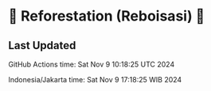 
# 🌳 Reforestation (Reboisasi) 🌲

## Last Updated

GitHub Actions time: Sat Nov  9 10:18:25 UTC 2024

Indonesia/Jakarta time: Sat Nov  9 17:18:25 WIB 2024
